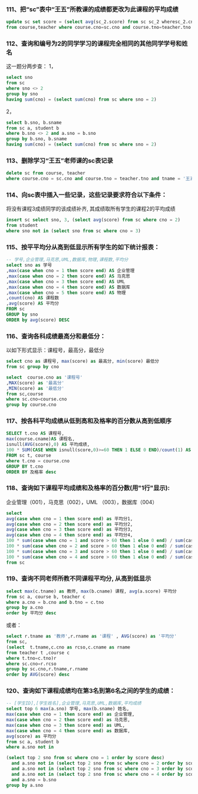 
### 111、把“sc”表中“王五”所教课的成绩都更改为此课程的平均成绩
  ``` sql
  update sc set score = (select avg(sc_2.score) from sc sc_2 wheresc_2.cno=sc.cno)
  from course,teacher where course.cno=sc.cno and course.tno=teacher.tno andteacher.tname='王五'
  ```

### 112、查询和编号为2的同学学习的课程完全相同的其他同学学号和姓名
  这一题分两步查：
    1，
  ``` sql
  select sno
  from sc
  where sno <> 2
  group by sno
  having sum(cno) = (select sum(cno) from sc where sno = 2)
  ```
  2，
  ``` sql
  select b.sno, b.sname
  from sc a, student b
  where b.sno <> 2 and a.sno = b.sno
  group by b.sno, b.sname
  having sum(cno) = (select sum(cno) from sc where sno = 2)
  ```
### 113、删除学习“王五”老师课的sc表记录
  ``` sql
  delete sc from course, teacher
  where course.cno = sc.cno and course.tno = teacher.tno and tname = '王五'
  ```
### 114、向sc表中插入一些记录，这些记录要求符合以下条件：
  将没有课程3成绩同学的该成绩补齐, 其成绩取所有学生的课程2的平均成绩
  ``` sql
  insert sc select sno, 3, (select avg(score) from sc where cno = 2)
  from student
  where sno not in (select sno from sc where cno = 3)
  ```
### 115、按平平均分从高到低显示所有学生的如下统计报表：
  ``` sql
  -- 学号,企业管理,马克思,UML,数据库,物理,课程数,平均分
  select sno as 学号
  ,max(case when cno = 1 then score end) AS 企业管理
  ,max(case when cno = 2 then score end) AS 马克思
  ,max(case when cno = 3 then score end) AS UML
  ,max(case when cno = 4 then score end) AS 数据库
  ,max(case when cno = 5 then score end) AS 物理
  ,count(cno) AS 课程数
  ,avg(score) AS 平均分
  FROM sc
  GROUP by sno
  ORDER by avg(score) DESC
  ```
### 116、查询各科成绩最高分和最低分：

  以如下形式显示：课程号，最高分，最低分
  ``` sql
  select cno as 课程号, max(score) as 最高分, min(score) 最低分
  from sc group by cno

  select  course.cno as '课程号'
  ,MAX(score) as '最高分'
  ,MIN(score) as '最低分'
  from sc,course
  where sc.cno=course.cno
  group by course.cno
  ```
### 117、按各科平均成绩从低到高和及格率的百分数从高到低顺序
  ``` sql
  SELECT t.cno AS 课程号,
  max(course.cname)AS 课程名,
  isnull(AVG(score),0) AS 平均成绩,
  100 * SUM(CASE WHEN isnull(score,0)>=60 THEN 1 ELSE 0 END)/count(1) AS 及格率
  FROM sc t, course
  where t.cno = course.cno
  GROUP BY t.cno
  ORDER BY 及格率 desc
  ```
### 118、查询如下课程平均成绩和及格率的百分数(用"1行"显示):

  企业管理（001），马克思（002），UML （003），数据库（004）
  ``` sql
  select
  avg(case when cno = 1 then score end) as 平均分1,
  avg(case when cno = 2 then score end) as 平均分2,
  avg(case when cno = 3 then score end) as 平均分3,
  avg(case when cno = 4 then score end) as 平均分4,
  100 * sum(case when cno = 1 and score > 60 then 1 else 0 end) / sum(casewhen cno = 1 then 1 else 0 end) as 及格率1,
  100 * sum(case when cno = 2 and score > 60 then 1 else 0 end) / sum(casewhen cno = 2 then 1 else 0 end) as 及格率2,
  100 * sum(case when cno = 3 and score > 60 then 1 else 0 end) / sum(casewhen cno = 3 then 1 else 0 end) as 及格率3,
  100 * sum(case when cno = 4 and score > 60 then 1 else 0 end) / sum(casewhen cno = 4 then 1 else 0 end) as 及格率4
  from sc
  ```
### 119、查询不同老师所教不同课程平均分, 从高到低显示
  ``` sql
  select max(c.tname) as 教师, max(b.cname) 课程, avg(a.score) 平均分
  from sc a, course b, teacher c
  where a.cno = b.cno and b.tno = c.tno
  group by a.cno
  order by 平均分 desc
  ```
  或者：
  ``` sql
  select r.tname as '教师',r.rname as '课程' , AVG(score) as '平均分'
  from sc,
  (select  t.tname,c.cno as rcso,c.cname as rname
  from teacher t ,course c
  where t.tno=c.tno)r
  where sc.cno=r.rcso
  group by sc.cno,r.tname,r.rname
  order by AVG(score) desc
  ```
### 120、查询如下课程成绩均在第3名到第6名之间的学生的成绩：
  ``` sql
  -- [学生ID],[学生姓名],企业管理,马克思,UML,数据库,平均成绩
  select top 6 max(a.sno) 学号, max(b.sname) 姓名,
  max(case when cno = 1 then score end) as 企业管理,
  max(case when cno = 2 then score end) as 马克思,
  max(case when cno = 3 then score end) as UML,
  max(case when cno = 4 then score end) as 数据库,
  avg(score) as 平均分
  from sc a, student b
  where a.sno not in

  (select top 2 sno from sc where cno = 1 order by score desc)
    and a.sno not in (select top 2 sno from sc where cno = 2 order by scoredesc)
    and a.sno not in (select top 2 sno from sc where cno = 3 order by scoredesc)
    and a.sno not in (select top 2 sno from sc where cno = 4 order by scoredesc)
    and a.sno = b.sno
  group by a.sno
  ```
